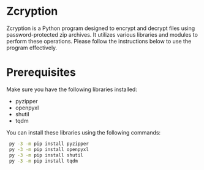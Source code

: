 # Zcryption
Zcryption is a Python program designed to encrypt and decrypt files using password-protected zip archives. It utilizes various libraries and modules to perform these operations. Please follow the instructions below to use the program effectively.

# Prerequisites
Make sure you have the following libraries installed:

- pyzipper
- openpyxl
- shutil
- tqdm

You can install these libraries using the following commands:
```bash 
 py -3 -m pip install pyzipper
 py -3 -m pip install openpyxl
 py -3 -m pip install shutil
 py -3 -m pip install tqdm
```

